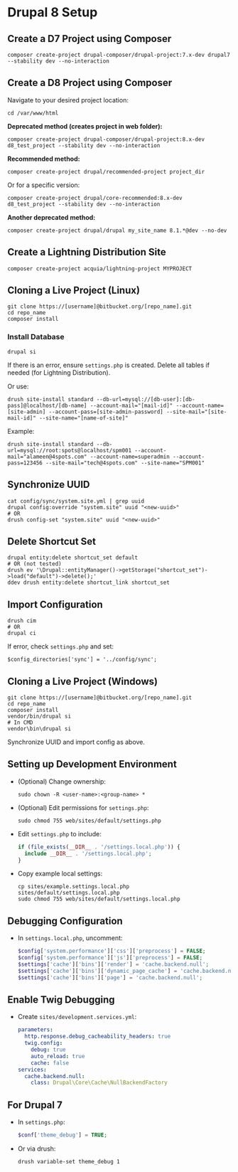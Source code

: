 # Drupal 8 Setup

## Create a D7 Project using Composer
```
composer create-project drupal-composer/drupal-project:7.x-dev drupal7 --stability dev --no-interaction
```

## Create a D8 Project using Composer

Navigate to your desired project location:
```
cd /var/www/html
```

**Deprecated method (creates project in web folder):**
```
composer create-project drupal-composer/drupal-project:8.x-dev d8_test_project --stability dev --no-interaction
```

**Recommended method:**
```
composer create-project drupal/recommended-project project_dir
```
Or for a specific version:
```
composer create-project drupal/core-recommended:8.x-dev d8_test_project --stability dev --no-interaction
```

**Another deprecated method:**
```
composer create-project drupal/drupal my_site_name 8.1.*@dev --no-dev
```

## Create a Lightning Distribution Site
```
composer create-project acquia/lightning-project MYPROJECT
```

## Cloning a Live Project (Linux)
```
git clone https://[username]@bitbucket.org/[repo_name].git 
cd repo_name
composer install
```

### Install Database
```
drupal si
```
If there is an error, ensure `settings.php` is created. Delete all tables if needed (for Lightning Distribution).

Or use:
```
drush site-install standard --db-url=mysql://[db-user]:[db-pass]@localhost/[db-name] --account-mail="[mail-id]" --account-name=[site-admin] --account-pass=[site-admin-password] --site-mail="[site-mail-id]" --site-name="[name-of-site]"
```

Example:
```
drush site-install standard --db-url=mysql://root:spots@localhost/spm001 --account-mail="alameen@4spots.com" --account-name=superadmin --account-pass=123456 --site-mail="tech@4spots.com" --site-name="SPM001"
```

## Synchronize UUID
```
cat config/sync/system.site.yml | grep uuid
drupal config:override "system.site" uuid "<new-uuid>"
# OR
drush config-set "system.site" uuid "<new-uuid>"
```

## Delete Shortcut Set
```
drupal entity:delete shortcut_set default
# OR (not tested)
drush ev '\Drupal::entityManager()->getStorage("shortcut_set")->load("default")->delete();'
ddev drush entity:delete shortcut_link shortcut_set
```

## Import Configuration
```
drush cim
# OR
drupal ci
```
If error, check `settings.php` and set:
```
$config_directories['sync'] = '../config/sync';
```

## Cloning a Live Project (Windows)
```
git clone https://[username]@bitbucket.org/[repo_name].git 
cd repo_name
composer install
vendor/bin/drupal si
# In CMD
vendor\bin\drupal si
```

Synchronize UUID and import config as above.

## Setting up Development Environment
- (Optional) Change ownership:
  ```
  sudo chown -R <user-name>:<group-name> *
  ```
- (Optional) Edit permissions for `settings.php`:
  ```
  sudo chmod 755 web/sites/default/settings.php
  ```
- Edit `settings.php` to include:
  ```php
  if (file_exists(__DIR__ . '/settings.local.php')) {
    include __DIR__ . '/settings.local.php';
  }
  ```
- Copy example local settings:
  ```
  cp sites/example.settings.local.php sites/default/settings.local.php
  sudo chmod 755 web/sites/default/settings.local.php
  ```

## Debugging Configuration
- In `settings.local.php`, uncomment:
  ```php
  $config['system.performance']['css']['preprocess'] = FALSE;
  $config['system.performance']['js']['preprocess'] = FALSE;
  $settings['cache']['bins']['render'] = 'cache.backend.null';
  $settings['cache']['bins']['dynamic_page_cache'] = 'cache.backend.null';
  $settings['cache']['bins']['page'] = 'cache.backend.null';
  ```

## Enable Twig Debugging
- Create `sites/development.services.yml`:
  ```yaml
  parameters:
    http.response.debug_cacheability_headers: true
    twig.config:
      debug: true
      auto_reload: true
      cache: false  
  services:
    cache.backend.null:
      class: Drupal\Core\Cache\NullBackendFactory
  ```

## For Drupal 7
- In `settings.php`:
  ```php
  $conf['theme_debug'] = TRUE;
  ```
- Or via drush:
  ```
  drush variable-set theme_debug 1
  ```
